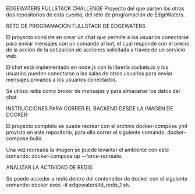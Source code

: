 EDGEWATERS FULLSTACK CHALLENGE
Proyecto del que parten los otros dos repositorios de esta cuenta, del reto de programación de EdgeWaters.

RETO DE PROGRAMACIÓN FULLSTACK DE EDGEWATERS

El proyecto consiste en crear un chat que permite a los usuarios conectarse para enviar mensajes con un comando al bot,
el cual responde con el precio de la acción de la cotización de acciones solicitada a través de un servicio web.

El chat está implementado en node.js con la librería sockets.io y los usuarios pueden conectarse a las salas de otros
usuarios para enviar mensajes privados a los usuarios conectados.

Se utiliza redis como broker de mensajes y para almacenar los datos del chat.

INSTRUCCIONES PARA CORRER EL BACKEND DESDE LA IMAGEN DE DOCKER:

El proyecto completo se puede recrear con el archivo docker-compose.yml provisto en este repositorio, para ello correr 
el siguiente comando: docker-compose build.

Una vez recreada la imagen se puede levantar el ambiente con este comando: docker-compose up --force-recreate.

ANALIZAR LA ACTIVIDAD DE REDIS:

Se puede acceder a redis dentro del contenedor de docker con el siguiente comando: docker exec -it edgewatersltd_redis_1 sh.

